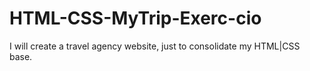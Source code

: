 # HTML-CSS-MyTrip-Exerc-cio
I will create a travel agency website, just to consolidate my HTML|CSS base.
